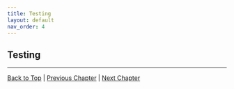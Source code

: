 ```yaml
---
title: Testing
layout: default
nav_order: 4
---
```


## Testing

---

[Back to Top](#top) |
[Previous Chapter](/frontend/1-implementation) |
[Next Chapter](/frontend/3-deployment)